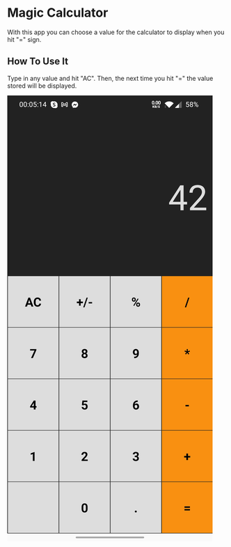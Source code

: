 # Magic Calculator
With this app you can choose a value for the calculator to display when you hit "=" sign.

## How To Use It
Type in any value and hit "AC". Then, the next time you hit "=" the value stored will be displayed.

![App Screenshot](https://raw.githubusercontent.com/Unn4m3DD/magic-calculator/master/app_screenshot.jpg)

